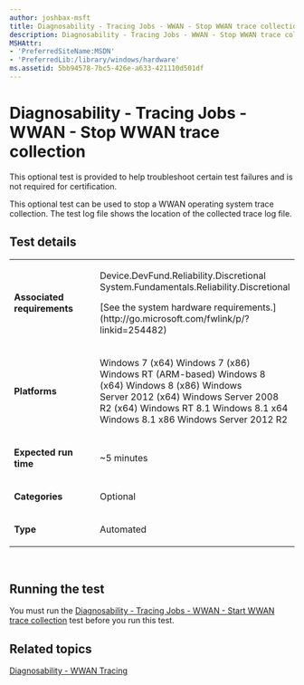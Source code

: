 ```yaml
---
author: joshbax-msft
title: Diagnosability - Tracing Jobs - WWAN - Stop WWAN trace collection
description: Diagnosability - Tracing Jobs - WWAN - Stop WWAN trace collection
MSHAttr:
- 'PreferredSiteName:MSDN'
- 'PreferredLib:/library/windows/hardware'
ms.assetid: 5bb94578-7bc5-426e-a633-421110d501df
---
```


# Diagnosability - Tracing Jobs - WWAN - Stop WWAN trace collection


This optional test is provided to help troubleshoot certain test failures and is not required for certification.

This optional test can be used to stop a WWAN operating system trace collection. The test log file shows the location of the collected trace log file.

## Test details


<table>
<colgroup>
<col width="50%" />
<col width="50%" />
</colgroup>
<tbody>
<tr class="odd">
<td><p><strong>Associated requirements</strong></p></td>
<td><p>Device.DevFund.Reliability.Discretional System.Fundamentals.Reliability.Discretional</p>
<p>[See the system hardware requirements.](http://go.microsoft.com/fwlink/p/?linkid=254482)</p></td>
</tr>
<tr class="even">
<td><p><strong>Platforms</strong></p></td>
<td><p>Windows 7 (x64) Windows 7 (x86) Windows RT (ARM-based) Windows 8 (x64) Windows 8 (x86) Windows Server 2012 (x64) Windows Server 2008 R2 (x64) Windows RT 8.1 Windows 8.1 x64 Windows 8.1 x86 Windows Server 2012 R2</p></td>
</tr>
<tr class="odd">
<td><p><strong>Expected run time</strong></p></td>
<td><p>~5 minutes</p></td>
</tr>
<tr class="even">
<td><p><strong>Categories</strong></p></td>
<td><p>Optional</p></td>
</tr>
<tr class="odd">
<td><p><strong>Type</strong></p></td>
<td><p>Automated</p></td>
</tr>
</tbody>
</table>

 

## Running the test


You must run the [Diagnosability - Tracing Jobs - WWAN - Start WWAN trace collection](diagnosability---tracing-jobs---wwan---start-wwan-trace-collection-ad95311a-3242-484b-9d81-0b7839360e6b.md) test before you run this test.

## Related topics


[Diagnosability - WWAN Tracing](diagnosability---wwan-tracing.md)

 

 







